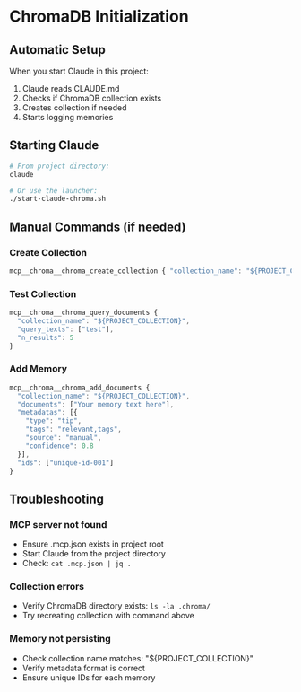 # ChromaDB Initialization

## Automatic Setup
When you start Claude in this project:
1. Claude reads CLAUDE.md
2. Checks if ChromaDB collection exists
3. Creates collection if needed
4. Starts logging memories

## Starting Claude
```bash
# From project directory:
claude

# Or use the launcher:
./start-claude-chroma.sh
```

## Manual Commands (if needed)

### Create Collection
```javascript
mcp__chroma__chroma_create_collection { "collection_name": "${PROJECT_COLLECTION}" }
```

### Test Collection
```javascript
mcp__chroma__chroma_query_documents {
  "collection_name": "${PROJECT_COLLECTION}",
  "query_texts": ["test"],
  "n_results": 5
}
```

### Add Memory
```javascript
mcp__chroma__chroma_add_documents {
  "collection_name": "${PROJECT_COLLECTION}",
  "documents": ["Your memory text here"],
  "metadatas": [{
    "type": "tip",
    "tags": "relevant,tags",
    "source": "manual",
    "confidence": 0.8
  }],
  "ids": ["unique-id-001"]
}
```

## Troubleshooting

### MCP server not found
- Ensure .mcp.json exists in project root
- Start Claude from the project directory
- Check: `cat .mcp.json | jq .`

### Collection errors
- Verify ChromaDB directory exists: `ls -la .chroma/`
- Try recreating collection with command above

### Memory not persisting
- Check collection name matches: "${PROJECT_COLLECTION}"
- Verify metadata format is correct
- Ensure unique IDs for each memory